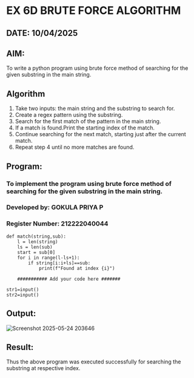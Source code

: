 # EX 6D BRUTE FORCE ALGORITHM
## DATE: 10/04/2025
## AIM:
To write a python program using brute force method of searching for the given substring in the main string.

## Algorithm
1. Take two inputs: the main string and the substring to search for.
2. Create a regex pattern using the substring.
3. Search for the first match of the pattern in the main string.
4. If a match is found.Print the starting index of the match.
5. Continue searching for the next match, starting just after the current match.
6. Repeat step 4 until no more matches are found.

## Program:

### To implement the program using brute force method of searching for the given substring in the main string.
### Developed by: GOKULA PRIYA P  
### Register Number: 212222040044
```
def match(string,sub):
    l = len(string)
    ls = len(sub)
    start = sub[0]
    for i in range(l-ls+1):
        if string[i:i+ls]==sub:
            print(f"Found at index {i}")

    ########### Add your code here #######

str1=input()
str2=input()
```
## Output:
![Screenshot 2025-05-24 203646](https://github.com/user-attachments/assets/b0ed0843-5764-4a0b-af23-49498c513d66)

## Result:
Thus the above program was executed successfully for searching the substring at respective index.
